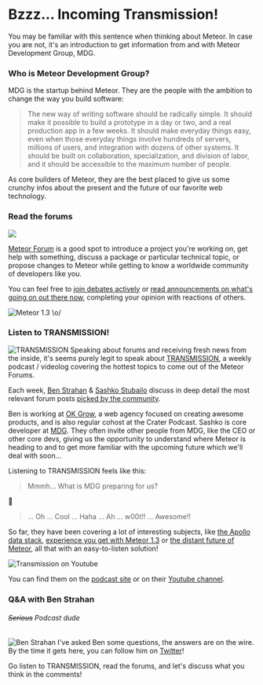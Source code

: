 # Bzzz... Incoming Transmission!

You may be familiar with this sentence when thinking about Meteor. In case you are not, it's an introduction to get information from and with Meteor Development Group, MDG.

### Who is Meteor Development Group?
MDG is the startup behind Meteor. They are the people with the ambition to change the way you build software:

> The new way of writing software should be radically simple. It should make it possible to build a prototype in a day or two, and a real production app in a few weeks. It should make everyday things easy, even when those everyday things involve hundreds of servers, millions of users, and integration with dozens of other systems. It should be built on collaboration, specialization, and division of labor, and it should be accessible to the maximum number of people.

As core builders of Meteor, they are the best placed to give us some crunchy infos about the present and the future of our favorite web technology.

### Read the forums
![](http://hacklearnmake.com/content/images/2016/03/Capture-d-e-cran-2016-03-29-10-27-19.png)

[Meteor Forum](http://forums.meteor.com) is a good spot to introduce a project you're working on, get help with something, discuss a package or particular technical topic, or propose changes to Meteor while getting to know a worldwide community of developers like you.

You can feel free to [join debates actively](https://forums.meteor.com/t/mdg-plan-for-a-tracking-package/19471/1) or [read announcements on what's going on out there now](https://forums.meteor.com/t/announcing-meteor-1-3-es2015-modules-app-testing-mobile-improvements-and-more/20182), completing your opinion with reactions of others.

![Meteor 1.3 \o/](http://hacklearnmake.com/content/images/2016/03/Capture-d-e-cran-2016-03-29-10-25-35-1.png)

### Listen to TRANSMISSION!
![TRANSMISSION](http://hacklearnmake.com/content/images/2016/03/Capture-d-e-cran-2016-03-29-11-15-00.png)
Speaking about forums and receiving fresh news from the inside, it's seems purely legit to speak about [TRANSMISSION](https://transmission.simplecast.fm/), a weekly podcast / videolog covering the hottest topics to come out of the Meteor Forums.

Each week, [Ben Strahan](https://twitter.com/_benstr) & [Sashko Stubailo](https://twitter.com/stubailo) discuss in deep detail the most relevant forum posts [picked by the community](https://forums.meteor.com/t/satellite-transmission-10-galaxy-hosting-and-package-tracking/19594).

Ben is working at [OK Grow](https://www.okgrow.com/), a web agency focused on creating awesome products, and is also regular cohost at the Crater Podcast. Sashko is core developer at [MDG](http://www.meteor.com). They often invite other people from MDG, like the CEO or other core devs, giving us the opportunity to understand where Meteor is heading to and to get more familiar with the upcoming future which we'll deal with soon...

Listening to TRANSMISSION feels like this:
> Mmmh... What is MDG preparing for us?

📡

>... Oh ... Cool ... Haha ... Ah ... w00t!! ... Awesome!!

So far, they have been covering a lot of interesting subjects, like [the Apollo data stack](https://www.youtube.com/watch?v=J4ma5Qow34M&list=PLTUf4ytkmI8Q7cbf4J6aQEYun5g8fxt9B&index=14), [experience you get with Meteor 1.3](https://transmission.simplecast.fm/5) or [the distant future of Meteor](https://transmission.simplecast.fm/8), all that with an easy-to-listen solution!

![Transmission on Youtube](/content/images/2016/05/transmission-screenshot-1.jpg)

You can find them on the [podcast site](https://transmission.simplecast.fm/) or on their [Youtube channel](https://www.youtube.com/playlist?list=PLTUf4ytkmI8Q7cbf4J6aQEYun5g8fxt9B).

### Q&A with Ben Strahan
###### ~~Serious~~ Podcast dude
![Ben Strahan](http://hacklearnmake.com/content/images/2016/04/hacklearnmake-ben-strahan.jpg)
I've asked Ben some questions, the answers are on the wire. By the time it gets here, you can follow him on [Twitter](https://twitter.com/_benstr)!

Go listen to TRANSMISSION, read the forums, and let's discuss what you think in the comments!

